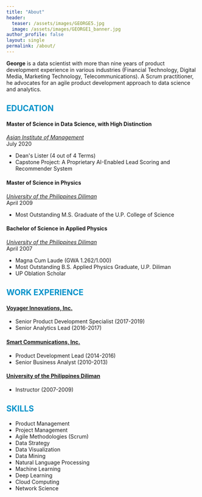 ```yaml
---
title: "About"
header:
  teaser: /assets/images/GEORGE5.jpg 
  image: /assets/images/GEORGE1_banner.jpg
author_profile: false
layout: single
permalink: /about/
---
```

**George** is a data scientist with more than nine years of product development experience in various industries (Financial Technology, Digital Media, Marketing Technology, Telecommunications). A Scrum practitioner, he advocates for an agile product development approach to data science and analytics.

## <font color='#0092ca'>EDUCATION</font>


#### Master of Science in Data Science, with High Distinction 
*[Asian Institute of Management](https://www.aim.edu/)*<br/>
July 2020
- Dean's Lister (4 out of 4 Terms)
- Capstone Project: A Proprietary AI-Enabled Lead Scoring and Recommender System

#### Master of Science in Physics
*[University of the Philippines Diliman](https://upd.edu.ph/)*<br/>
April 2009
- Most Outstanding M.S. Graduate of the U.P. College of Science 

#### Bachelor of Science in Applied Physics
*[University of the Philippines Diliman](https://upd.edu.ph/)*<br/>
April 2007
- Magna Cum Laude (GWA 1.262/1.000)
- Most Outstanding B.S. Applied Physics Graduate, U.P. Diliman 
- UP Oblation Scholar


## <font color='#0092ca'>WORK EXPERIENCE</font>

#### [Voyager Innovations, Inc.](https://www.voyagerinnovation.com/)
- Senior Product Development Specialist (2017-2019)
- Senior Analytics Lead (2016-2017)

#### [Smart Communications, Inc.](https://smart.com.ph/corporate)
- Product Development Lead (2014-2016)
- Senior Business Analyst (2010-2013)

#### [University of the Philippines Diliman](https://upd.edu.ph/)
- Instructor (2007-2009)


## <font color='#0092ca'>SKILLS</font>
- Product Management
- Project Management
- Agile Methodologies (Scrum)
- Data Strategy
- Data Visualization
- Data Mining
- Natural Language Processing
- Machine Learning
- Deep Learning
- Cloud Computing
- Network Science








